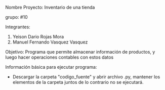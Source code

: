 Nombre Proyecto: Inventario de una tienda

grupo: #10

Integrantes:
1. Yeison Dario Rojas Mora
2. Manuel Fernando Vasquez Vasquez

Objetivo: Programa que permite almacenar información de productos, y luego hacer operaciones contables con estos datos

Información básica para ejecutar programa:

- Descargar la carpeta "codigo_fuente" y abrir archivo .py, mantener los elementos de la carpeta juntos de lo contrario no se ejecutará.
